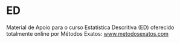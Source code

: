 # ED
Material de Apoio para o curso Estatística Descritiva (ED) oferecido totalmente online por Métodos Exatos: www.metodosexatos.com

